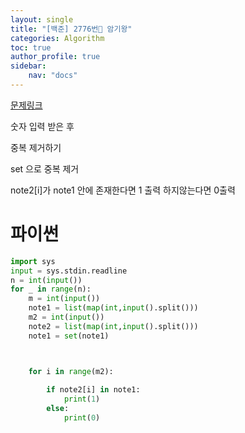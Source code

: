 ```yaml
---
layout: single
title: "[백준] 2776번 암기왕"
categories: Algorithm
toc: true
author_profile: true
sidebar:
    nav: "docs"
---
```


[문제링크](https://www.acmicpc.net/problem/2776)


숫자 입력 받은 후

중복 제거하기

set 으로 중복 제거

note2[i]가 note1 안에 존재한다면 1 출력 하지않는다면 0출력


# 파이썬
```python
import sys
input = sys.stdin.readline
n = int(input())
for _ in range(n):
    m = int(input())
    note1 = list(map(int,input().split())) 
    m2 = int(input())
    note2 = list(map(int,input().split()))
    note1 = set(note1)



    for i in range(m2):
        
        if note2[i] in note1:
            print(1)
        else:
            print(0)


```